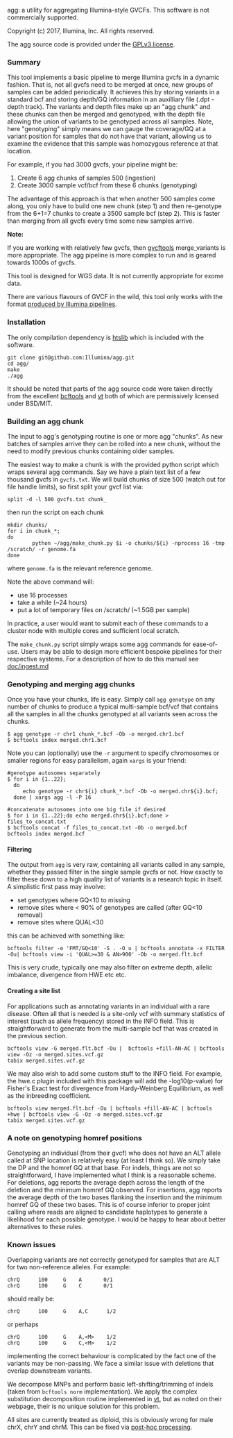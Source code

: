 agg: a utility for aggregating Illumina-style GVCFs. This software is not commercially supported.

Copyright (c) 2017, Illumina, Inc. All rights reserved. 

The agg source code is provided under the [GPLv3 license](LICENSE).

### Summary

This tool implements a basic pipeline to merge Illumina gvcfs in a dynamic fashion. That is, not all gvcfs need to be merged at once, new groups of samples can be added periodically.  It achieves this by storing variants in a standard bcf and storing depth/GQ information in an auxilliary file (.dpt - depth track). The variants and depth files make up an "agg chunk" and these chunks can then be merged and genotyped, with the depth file allowing the union of variants to be genotyped across all samples.  Note, here "genotyping" simply means we can gauge the coverage/GQ at a variant position for samples that do not have that variant, allowing us to examine the evidence that this sample was homozygous reference at that location.

For example, if you had 3000 gvcfs, your pipeline might be:

1. Create 6 agg chunks of samples 500 (ingestion)
2. Create 3000 sample vcf/bcf from these 6 chunks (genotyping)

The advantage of this approach is that when another 500 samples come along, you only have to build one new chunk (step 1) and then re-genotype from the 6+1=7 chunks to create a 3500 sample bcf (step 2). This is faster than merging from all gvcfs every time some new samples arrive.

**Note:** 

If you are working with relatively few gvcfs, then [gvcftools](https://github.com/sequencing/gvcftools) merge_variants is more appropriate.  The agg pipeline is more complex to run and is geared towards 1000s of gvcfs.

This tool is designed for WGS data. It is not currently appropriate for exome data.

There are various flavours of GVCF in the wild, this tool only works with the format [produced by Illumina pipelines](https://sites.google.com/site/gvcftools/home/about-gvcf).

### Installation
The only compilation dependency is [htslib](http://www.htslib.org/) which is included with the software.  

```
git clone git@github.com:Illumina/agg.git
cd agg/
make
./agg
```

It should be noted that parts of the agg source code were taken directly from the excellent [bcftools](https://github.com/samtools/bcftools) and [vt](https://github.com/atks/vt) both of which are permissively licensed under BSD/MIT.

### Building an agg chunk
The input to agg's genotyping routine is one or more agg "chunks".  As new batches of samples arrive they can be rolled into a new chunk, without the need to modify previous chunks containing older samples. 

The easiest way to make a chunk is with the provided python script which wraps several agg commands. Say we have a plain text list of a few thousand gvcfs in `gvcfs.txt`. We will build chunks of size 500 (watch out for file handle limits), so first split your gvcf list via:
```
split -d -l 500 gvcfs.txt chunk_
```
then run the script on each chunk
```
mkdir chunks/
for i in chunk_*;
do
        python ~/agg/make_chunk.py $i -o chunks/${i} -nprocess 16 -tmp /scratch/ -r genome.fa
done        
```
where `genome.fa` is the relevant reference genome.

Note the above command will:
* use 16 processes
* take a while (~24 hours)
* put a lot of temporary files on /scratch/ (~1.5GB per sample)

In practice, a user would want to submit each of these commands to a cluster node with multiple cores and sufficient local scratch.

The `make_chunk.py` script simply wraps some agg commands for ease-of-use. Users may be able to design more efficient bespoke pipelines for their respective systems. For a description of how to do this manual see [doc/ingest.md](doc/ingest.md)

### Genotyping and merging agg chunks
Once you have your chunks, life is easy.  Simply call `agg genotype` on any number of chunks to produce a typical multi-sample bcf/vcf that contains all the samples in all the chunks genotyped at all variants seen across the chunks. 
```
$ agg genotype -r chr1 chunk_*.bcf -Ob -o merged.chr1.bcf
$ bcftools index merged.chr1.bcf
```
Note you can (optionally) use the `-r` argument to specify chromosomes or smaller regions for easy parallelism, again `xargs` is your friend:
```
#genotype autosomes separately
$ for i in {1..22};
  do 
     echo genotype -r chr${i} chunk_*.bcf -Ob -o merged.chr${i}.bcf;
  done | xargs agg -l -P 16

#concatenate autosomes into one big file if desired
$ for i in {1..22};do echo merged.chr${i}.bcf;done > files_to_concat.txt
$ bcftools concat -f files_to_concat.txt -Ob -o merged.bcf
bcftools index merged.bcf
```


#### Filtering
The output from `agg` is very raw, containing all variants called in any sample, whether they passed filter in the single sample gvcfs or not. How exactly to filter these down to a high quality list of variants is a research topic in itself.  A simplistic first pass may involve:

* set genotypes where GQ<10 to missing
* remove sites where < 90% of genotypes are called (after GQ<10 removal)
* remove sites where QUAL<30

this can be achieved with something like:
```
bcftools filter -e 'FMT/GQ<10' -S . -O u | bcftools annotate -x FILTER -Ou| bcftools view -i 'QUAL>=30 & AN>900' -Ob -o merged.flt.bcf
```
This is very crude, typically one may also filter on extreme depth, allelic imbalance, divergence from HWE etc etc.

#### Creating a site list
For applications such as annotating variants in an individual with a rare disease.  Often all that is needed is a site-only vcf with summary statistics of interest (such as allele frequency) stored in the INFO field.  This is straightforward to generate from the multi-sample bcf that was created in the previous section.
```
bcftools view -G merged.flt.bcf -Ou |  bcftools +fill-AN-AC | bcftools view -Oz -o merged.sites.vcf.gz
tabix merged.sites.vcf.gz
```
We may also wish to add some custom stuff to the INFO field. For example, the hwe.c plugin included with this package will add the -log10(p-value) for Fisher's Exact test for divergence from Hardy-Weinberg Equilibrium, as well as the inbreeding coefficient.
```
bcftools view merged.flt.bcf -Ou | bcftools +fill-AN-AC | bcftools +hwe | bcftools view -G -Oz -o merged.sites.vcf.gz
tabix merged.sites.vcf.gz
```

### A note on genotyping homref positions
Genotyping an individual (from their gvcf) who does not have an ALT allele called at SNP location is relatively easy (at least I think so). We simply take the DP and the homref GQ at that base. For indels, things are not so straightforward, I have implemented what I think is a reasonable scheme.  For deletions, agg reports the average depth across the length of the deletion and the minimum homref GQ observed. For insertions, agg reports the average depth of the two bases flanking the insertion and the minimum homref GQ of these two bases. This is of course inferior to proper joint calling where reads are aligned to candidate haplotypes to generate a likelihood for each possible genotype. I would be happy to hear about better alternatives to these rules.

### Known issues

Overlapping variants are not correctly genotyped for samples that are ALT for two non-reference alleles. For example:
```
chrQ      100     G    A       0/1
chrQ      100     G    C       0/1
```
should really be:
```
chrQ      100     G    A,C      1/2
```
or perhaps
```
chrQ      100     G    A,<M>    1/2
chrQ      100     G    C,<M>    1/2
```
implementing the correct behaviour is complicated by the fact one of the variants may be non-passing. We face a similar issue with deletions that overlap downstream variants.

We decompose MNPs and perform basic left-shifting/trimming of indels (taken from `bcftools norm` implementation). We apply the complex substitution decomposition routine implemented in [vt](http://genome.sph.umich.edu/wiki/Vt), but as noted on their webpage, their is no unique solution for this problem.

All sites are currently treated as diploid, this is obviously wrong for male chrX, chrY and chrM.  This can be fixed via [post-hoc processing](https://github.com/Illumina/agg/issues/1).

